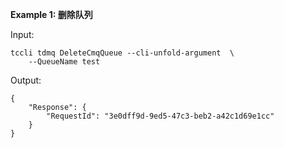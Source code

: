 **Example 1: 删除队列**



Input: 

```
tccli tdmq DeleteCmqQueue --cli-unfold-argument  \
    --QueueName test
```

Output: 
```
{
    "Response": {
        "RequestId": "3e0dff9d-9ed5-47c3-beb2-a42c1d69e1cc"
    }
}
```

